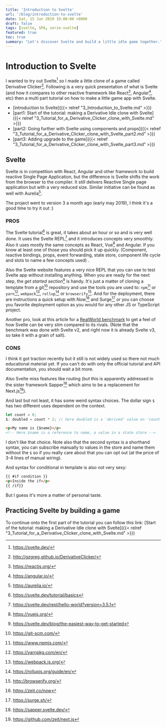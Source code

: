 ```yaml
---
title: 'Introduction to Svelte'
url: '/blog/introduction-to-svelte'
date: Sat, 15 Jun 2019 19:00:00 +0000
draft: false
tags: [svelte, SPA, serie-svelte]
featured: true
toc: true
summary: "Let's discover Svelte and build a little idle game together."
---
```


# Introduction to Svelte

I wanted to try out Svelte[^1] so I made a little clone of a game called Derivative Clicker[^2]. Following is a very quick presentation of what is Svelte (and how it compares to other reactive framework like React[^3], Angular[^4], etc) then a multi part tutorial on how to make a little game app with Svelte.

- [introduction to Svelte]({{< relref "3_Introduction_to_Svelte.md" >}})
- [part1: Start of the tutorial: making a Derivative Idle clone with Svelte]({{< relref "3_Tutorial_for_a_Derivative_Clicker_clone_with_Svelte.md" >}})
- [part2: Going further with Svelte using components and props]({{< relref "3_Tutorial_for_a_Derivative_Clicker_clone_with_Svelte_part2.md" >}})
- [part3: Adding upgrade to the game]({{< relref "3_Tutorial_for_a_Derivative_Clicker_clone_with_Svelte_part3.md" >}})

## Svelte

Svelte is in competition with React, Angular and other framework to build reactive Single Page Application, but the difference is Svelte shifts the work from the browser to the compiler. It still delivers Reactive Single page application but with a very reduced size. Similar initiative can be found as well with Aurelia[^5].

The project went to version 3 a month ago (early may 2019), I think it's a good time to try it out :)

### PROS

The Svelte tutorial[^6] is great, it takes about an hour or so and is very well done. It uses the Svelte REPL[^7] and it introduces concepts very smoothly. Also it uses mostly the same concepts as React, Vue[^8] and Angular. If you know at least one of those you should pick it up quickly. (Component, reactive bindings, props, event forwarding, state store, component life cycle and slots to name a few concepts used) .

Also the Svelte website features a very nice REPL that you can use to test Svelte app without installing anything. When you are ready for the next step, the _get started section_[^9] is handy. It's just a matter of cloning a template from a git[^10] repository and use the tools you are used to: `npm`[^11] or `yarn`[^12], `webpack`[^13], `rollup`[^14] or `browserify`[^15]. And for the deployment, there are instructions a quick setup with Now[^16] and Surge[^17] or you can choose you favorite deployment option as you would for any other JS or TypeScript project.

Another pro, look at this article for a [RealWorld benchmark](https://medium.freecodecamp.org/a-realworld-comparison-of-front-end-frameworks-with-benchmarks-2019-update-4be0d3c78075) to get a feel of how Svelte can be very slim compared to its rivals. (Note that the benchmark was done with Svelte v2, and right now it is already Svelte v3, so take it with a grain of salt).

### CONS

I think it got traction recently but it still is not widely used so there not much educational material yet. If you can't do with only the official tutorial and API documentation, you should wait a bit more.

Also Svelte miss features like routing (but this is apparently addressed in the sister framework Sapper[^18] which aims to be a replacement for Next.js[^19]).

And last but not least, it has some weird syntax choices. The dollar sign `$` has two different uses dependent on the context.

```js
let count = 0;
$: doubled = count * 2; // here doubled is a 'derived' value on 'count', it will automatically recalculate itself if count changes
```

```html
<p>My name is {$name}</p>
<!-- Here $name is a reference to name, a value in a state store -->
```

I don't like that choice. Note also that the second syntax is a shorthand syntax, you can subscribe manually to values in the store and name them without the `$` so if you really care about that you can opt out (at the price of 3-4 lines of manual wiring).

And syntax for conditional in template is also not very sexy:

```html
{{ #if condition }}
<p>Inside the if</p>
{{ /if}}
```

But I guess it's more a matter of personal taste.

## Practicing Svelte by building a game

To continue onto the first part of the tutorial you can follow this link: [Start of the tutorial: making a Derivative Idle clone with Svelte]({{< relref "3_Tutorial_for_a_Derivative_Clicker_clone_with_Svelte.md" >}})

[^1]: https://svelte.dev/
[^2]: http://gzgreg.github.io/DerivativeClicker/
[^3]: https://reactjs.org/
[^4]: https://angular.io/
[^5]: https://aurelia.io/
[^6]: https://svelte.dev/tutorial/basics
[^7]: https://svelte.dev/repl/hello-world?version=3.5.1
[^8]: https://vuejs.org/
[^9]: https://svelte.dev/blog/the-easiest-way-to-get-started
[^10]: https://git-scm.com/
[^11]: https://www.npmjs.com/
[^12]: https://yarnpkg.com/en/
[^13]: https://webpack.js.org/
[^14]: https://rollupjs.org/guide/en/
[^15]: http://browserify.org/
[^16]: https://zeit.co/now
[^17]: https://surge.sh/
[^18]: https://sapper.svelte.dev/
[^19]: https://github.com/zeit/next.js
